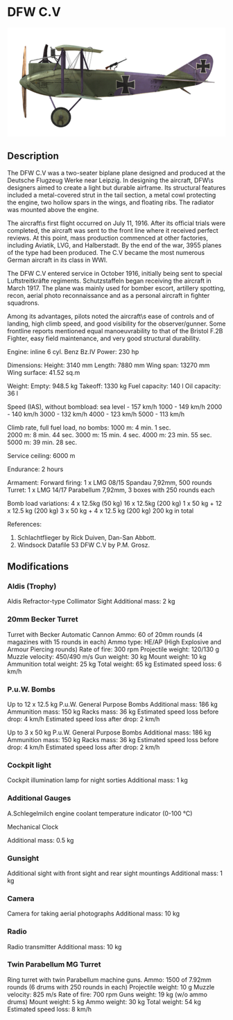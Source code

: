 ﻿# DFW C.V

![dfwc5](../images/dfwc5.png)

## Description

The DFW C.V was a two-seater biplane plane designed and produced at the Deutsche Flugzeug Werke near Leipzig. In designing the aircraft, DFW\s designers aimed to create a light but durable airframe. Its structural features included a metal-covered strut in the tail section, a metal cowl protecting the engine, two hollow spars in the wings, and floating ribs. The radiator was mounted above the engine.

The aircraft\s first flight occurred on July 11, 1916. After its official trials were completed, the aircraft was sent to the front line where it received perfect reviews. At this point, mass production commenced at other factories, including Aviatik, LVG, and Halberstadt. By the end of the war, 3955 planes of the type had been produced. The C.V became the most numerous German aircraft in its class in WWI.

The DFW C.V entered service in October 1916, initially being sent to special Luftstreitkräfte regiments. Schutzstaffeln began receiving the aircraft in March 1917. The plane was mainly used for bomber escort, artillery spotting, recon, aerial photo reconnaissance and as a personal aircraft in fighter squadrons.

Among its advantages, pilots noted the aircraft\s ease of controls and of landing, high climb speed, and good visibility for the observer/gunner. Some frontline reports mentioned equal manoeuvrability to that of the Bristol F.2B Fighter, easy field maintenance, and very good structural durability.


Engine: inline 6 cyl. Benz Bz.IV
Power: 230 hp

Dimensions:
Height: 3140 mm
Length: 7880 mm
Wing span: 13270 mm
Wing surface: 41.52 sq.m

Weight:
Empty: 948.5 kg 
Takeoff: 1330 kg
Fuel capacity: 140 l
Oil capacity: 36 l

Speed (IAS), without bombload:
sea level - 157 km/h
1000 - 149 km/h
2000 - 140 km/h
3000 - 132 km/h
4000 - 123 km/h
5000 - 113 km/h

Climb rate, full fuel load, no bombs:
1000 m: 4 min. 1 sec.  
2000 m: 8 min. 44 sec. 
3000 m: 15 min. 4 sec. 
4000 m: 23 min. 55 sec.
5000 m: 39 min. 28 sec.

Service ceiling: 6000 m

Endurance: 2 hours

Armament:
Forward firing: 1 х LMG 08/15 Spandau 7,92mm, 500 rounds
Turret: 1 х LMG 14/17 Parabellum 7,92mm, 3 boxes with 250 rounds each

Bomb load variations:
4 x 12.5kg (50 kg)
16 x 12.5kg (200 kg)
1 x 50 kg + 12 x 12.5 kg (200 kg)
3 x 50 kg + 4 x 12.5 kg (200 kg)
200 kg in total

References:
1) Schlachtflieger by Rick Duiven, Dan-San Abbott.
2) Windsock Datafile 53 DFW C.V by P.M. Grosz.

## Modifications


### Aldis (Trophy)

Aldis Refractor-type Collimator Sight
Additional mass: 2 kg
﻿

### 20mm Becker Turret

Turret with Becker Automatic Cannon
Ammo: 60 of 20mm rounds (4 magazines with 15 rounds in each)
Ammo type: HE/AP (High Explosive and Armour Piercing rounds)
Rate of fire: 300 rpm
Projectile weight: 120/130 g
Muzzle velocity: 450/490 m/s
Gun weight: 30 kg
Mount weight: 10 kg
Ammunition total weight: 25 kg
Total weight: 65 kg
Estimated speed loss: 6 km/h

### P.u.W. Bombs

Up to 12 x 12.5 kg P.u.W. General Purpose Bombs
Additional mass: 186 kg
Ammunition mass: 150 kg
Racks mass: 36 kg
Estimated speed loss before drop: 4 km/h
Estimated speed loss after drop: 2 km/h

Up to 3 x 50 kg P.u.W. General Purpose Bombs
Additional mass: 186 kg
Ammunition mass: 150 kg
Racks mass: 36 kg
Estimated speed loss before drop: 4 km/h
Estimated speed loss after drop: 2 km/h

### Cockpit light

Cockpit illumination lamp for night sorties
Additional mass: 1 kg
﻿

### Additional Gauges

A.Schlegelmilch engine coolant temperature indicator (0-100 °C)

Mechanical Clock

Additional mass: 0.5 kg

### Gunsight

Additional sight with front sight and rear sight mountings
Additional mass: 1 kg


### Camera

Camera for taking aerial photographs
Additional mass: 10 kg


### Radio

Radio transmitter
Additional mass: 10 kg﻿

### Twin Parabellum MG Turret

Ring turret with twin Parabellum machine guns.
Ammo: 1500 of 7.92mm rounds (6 drums with 250 rounds in each)
Projectile weight: 10 g
Muzzle velocity: 825 m/s
Rate of fire: 700 rpm
Guns weight: 19 kg (w/o ammo drums)
Mount weight: 5 kg
Ammo weight: 30 kg
Total weight: 54 kg
Estimated speed loss: 8 km/h